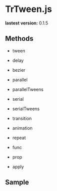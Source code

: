 TrTween.js
=======

**lastest version:** 0.1.5

Methods
--------------------------
 - tween
 - delay
 - bezier

 - parallel
 - parallelTweens

 - serial
 - serialTweens

 - transition
 - animation 

 - repeat
 - func
 - prop
 - apply


Sample
--------------------------
```js

```
